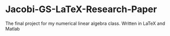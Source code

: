 # Jacobi-GS-LaTeX-Research-Paper
The final project for my numerical linear algebra class. Written in LaTeX and Matlab
